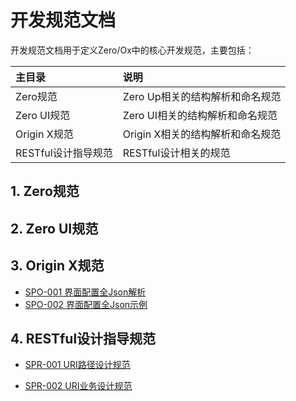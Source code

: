 # 开发规范文档

开发规范文档用于定义Zero/Ox中的核心开发规范，主要包括：

| 主目录 | 说明 |
| :--- | :--- |
| Zero规范 | Zero Up相关的结构解析和命名规范 |
| Zero UI规范 | Zero UI相关的结构解析和命名规范 |
| Origin X规范 | Origin X相关的结构解析和命名规范 |
| RESTful设计指导规范 | RESTful设计相关的规范 |

## 1. Zero规范

## 2. Zero UI规范

## 3. Origin X规范

* [SPO-001 界面配置全Json解析](/specification/3-origin-xgui-fan/spo-001-jie-mian-pei-zhi-quan-json-jie-xi.md)
* [SPO-002 界面配置全Json示例](/specification/3-origin-xgui-fan/spo-002-jie-mian-pei-zhi-quan-json-shi-li.md)

## 4. RESTful设计指导规范

* [SPR-001 URI路径设计规范](/specification/4-restfulshe-ji-zhi-dao-gui-fan/spr-001-urilu-jing-she-ji-gui-fan.html)

* [SPR-002 URI业务设计规范](/specification/4-restfulshe-ji-zhi-dao-gui-fan/spr-002-uriye-wu-she-ji-gui-fan.html)



